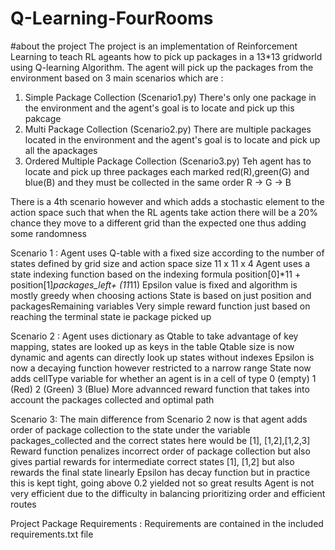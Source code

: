 # Q-Learning-FourRooms


#about the project
The project is an implementation of Reinforcement Learning to teach RL ageants how to pick up packages in a 13*13 gridworld using Q-learning Algorithm.
The agent will pick up the packages from the environment based on 3 main scenarios which are :

1) Simple Package Collection (Scenario1.py)
   There's only one package in the environment and the agent's goal is to locate and pick up this pakcage
2) Multi Package Collection (Scenario2.py)
   There are multiple packages located in the environment and the agent's goal is to locate and pick up all the apackages
3) Ordered Multiple Package Collection (Scenario3.py)
   Teh agent has to locate and pick up three packages each marked red(R),green(G) and blue(B) and they must be collected
   in the same order R -> G -> B

There is a 4th scenario however and which adds a stochastic element to the action space such that when the RL agents take action there will be a 20% chance they move to a different grid than the expected one thus adding some randomness


Scenario 1 : 
Agent uses Q-table with a fixed size according to the number of states defined by grid size and action space size 11 x 11 x 4
Agent uses a state indexing function based on the indexing formula position[0]*11 + position[1]*packages_left+ (11*11)
Epsilon value is fixed and algorithm is mostly greedy when choosing actions
State is based on just position and packagesRemaining variables
Very simple reward function just based on reaching the terminal state ie package picked up


Scenario 2 :
Agent uses dictionary as Qtable to take advantage of key mapping, states are looked up as keys in the table
Qtable size is now dynamic and agents can directly look up states without indexes
Epsilon is now a decaying function however restricted to a narrow range
State now adds cellType variable for whether an agent is in a cell of type 0 (empty) 1 (Red) 2 (Green) 3 (Blue)
More advannced reward function that takes into account the packages collected and optimal path

Scenario 3:
The main difference from Scenario 2 now is that agent adds order of package collection to the state under the variable packages_collected and the correct states here would be [1], [1,2],[1,2,3]
Reward function penalizes incorrect order of package collection but also gives partial rewards for intermediate correct states [1], [1,2] but also rewards the final state linearly 
Epsilon has decay function but in practice this is kept tight, going above 0.2 yielded not so great results
Agent is not very efficient due to the difficulty in balancing prioritizing order and efficient routes





Project Package Requirements :
Requirements are contained in the included requirements.txt file
   
